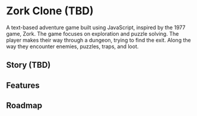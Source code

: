 # Zork Clone (TBD)

A text-based adventure game built using JavaScript, inspired by the 1977 game, Zork. The game focuses on exploration and puzzle solving. The player makes their way through a dungeon, trying to find the exit. Along the way they encounter enemies, puzzles, traps, and loot.

## Story (TBD)

## Features

## Roadmap
